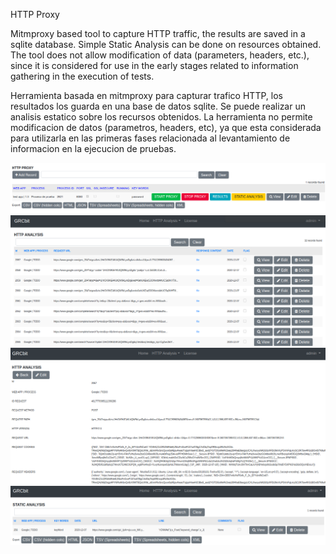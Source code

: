 HTTP Proxy

Mitmproxy based tool to capture HTTP traffic, the results are saved in a sqlite database. Simple Static Analysis can be done on resources obtained. 
The tool does not allow modification of data (parameters, headers, etc.), since it is considered for use in the early stages related to information gathering in the execution of tests.

Herramienta basada en mitmproxy para capturar trafico HTTP, los resultados los guarda en una base de datos sqlite. Se puede realizar un analisis estatico sobre los recursos obtenidos. 
La herramienta no permite modificacion de datos (parametros, headers, etc), ya que esta considerada para utilizarla en las primeras fases relacionada al levantamiento de informacion en la ejecucion de pruebas.

![](static/images/readme1.png)
![](static/images/readme2.png)
![](static/images/readme3.png)
![](static/images/readme4.png)
